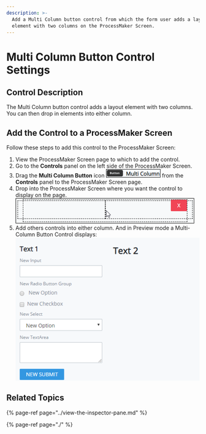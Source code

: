 ```yaml
---
description: >-
  Add a Multi Column button control from which the form user adds a layout
  element with two columns on the ProcessMaker Screen.
---
```


# Multi Column Button Control Settings

## Control Description <a id="control-description"></a>

The Multi Column button control adds a layout element with two columns. You can then drop in elements into either column.

## Add the Control to a ProcessMaker Screen <a id="add-the-control-to-a-processmaker-screen"></a>

Follow these steps to add this control to the ProcessMaker Screen:

1. View the ProcessMaker Screen page to which to add the control.
2. Go to the **Controls** panel on the left side of the ProcessMaker Screen.
3. Drag the **Multi Column Button** icon ![](../../../../.gitbook/assets/multi-column-control-screens-builder-processes.png) from the **Controls** panel to the ProcessMaker Screen page.
4. Drop into the ProcessMaker Screen where you want the control to display on the page.​![](../../../../.gitbook/assets/multi-column-control-placed-screens-builder-processes.png)
5. Add others controls into either column. And in Preview mode a Multi-Column Button Control displays:![](../../../../.gitbook/assets/multi-column-control-display-screens-builder-processes.png) 

## Related Topics <a id="related-topics"></a>

{% page-ref page="../view-the-inspector-pane.md" %}

{% page-ref page="./" %}

